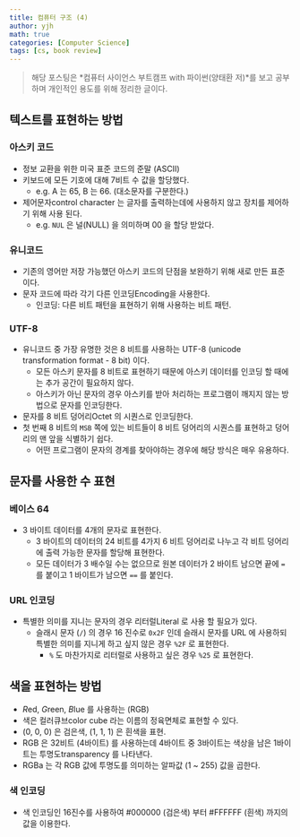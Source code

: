 ```yaml
---
title: 컴퓨터 구조 (4)
author: yjh
math: true
categories: [Computer Science]
tags: [cs, book review]
---
```


> 해당 포스팅은 *컴퓨터 사이언스 부트캠프 with 파이썬(양태환 저)*를 보고 공부하며 개인적인 용도를 위해 정리한 글이다.

## 텍스트를 표현하는 방법

### 아스키 코드

- 정보 교환을 위한 미국 표준 코드의 준말 (ASCII)
- 키보드에 모든 기호에 대해 7비트 수 값을 할당했다.
  - e.g. A 는 65, B 는 66. (대소문자를 구분한다.)
- 제어문자control character 는 글자를 출력하는데에 사용하지 않고 장치를 제어하기 위해 사용 된다.
  - e.g. `NUL` 은 널(NULL) 을 의미하며 00 을 할당 받았다.

### 유니코드

- 기존의 영어만 저장 가능했던 아스키 코드의 단점을 보완하기 위해 새로 만든 표준이다.
- 문자 코드에 따라 각기 다른 인코딩Encoding을 사용한다.
  - 인코딩: 다른 비트 패턴을 표현하기 위해 사용하는 비트 패턴.

### UTF-8

- 유니코드 중 가장 유명한 것은 8 비트를 사용하는 UTF-8 (unicode transformation format - 8 bit) 이다.
  - 모든 아스키 문자를 8 비트로 표현하기 때문에 아스키 데이터를 인코딩 할 때에는 추가 공간이 필요하지 않다.
  - 아스키가 아닌 문자의 경우 아스키를 받아 처리하는 프로그램이 깨지지 않는 방법으로 문자를 인코딩한다.
- 문자를 8 비트 덩어리Octet 의 시퀀스로 인코딩한다.
- 첫 번째 8 비트의 `MSB` 쪽에 있는 비트들이 8 비트 덩어리의 시퀀스를 표현하고 덩어리의 맨 앞을 식별하기 쉽다.
  - 어떤 프로그램이 문자의 경계를 찾아야하는 경우에 해당 방식은 매우 유용하다.

## 문자를 사용한 수 표현

### 베이스 64

- 3 바이트 데이터를 4개의 문자로 표현한다.
  - 3 바이트의 데이터의 24 비트를 4가지 6 비트 덩어리로 나누고 각 비트 덩어리에 출력 가능한 문자를 할당해 표현한다.
  - 모든 데이터가 3 배수일 수는 없으므로 원본 데이터가 2 바이트 남으면 끝에 `=`를 붙이고 1 바이트가 남으면 `==` 를 붙인다.

### URL 인코딩

- 특별한 의미를 지니는 문자의 경우 리터럴Literal 로 사용 할 필요가 있다.
  - 슬래시 문자 (`/`) 의 경우 16 진수로 `0x2F` 인데 슬래시 문자를 URL 에 사용하되 특별한 의미를 지니게 하고 싶지 않은 경우 `%2F` 로 표현한다.
    - `%` 도 마찬가지로 리터럴로 사용하고 싶은 경우 `%25` 로 표현한다.

## 색을 표현하는 방법

- *R*ed, *G*reen, *B*lue 를 사용하는 (RGB)
- 색은 컬러큐브color cube 라는 이름의 정육면체로 표현할 수 있다.
- (0, 0, 0) 은 검은색, (1, 1, 1) 은 흰색을 표현.
- RGB 은 32비트 (4바이트) 를 사용하는데 4바이트 중 3바이트는 색상을 남은 1바이트는 투명도transparency 를 나타낸다.
- RGBa 는 각 RGB 값에 투명도를 의미하는 알파값 (1 ~ 255) 값을 곱한다.

### 색 인코딩

- 색 인코딩인 16진수를 사용하여 #000000 (검은색) 부터 #FFFFFF (흰색) 까지의 값을 이용한다.
